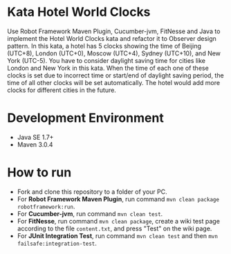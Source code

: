 # Kata Hotel World Clocks

Use Robot Framework Maven Plugin, Cucumber-jvm, FitNesse and Java to implement the Hotel World Clocks kata and refactor it to Observer design pattern. In this kata, a hotel has 5 clocks showing the time of Beijing (UTC+8), London (UTC+0), Moscow (UTC+4), Sydney (UTC+10), and New York (UTC-5). You have to consider daylight saving time for cities like London and New York in this kata. When the time of each one of these clocks is set due to incorrect time or start/end of daylight saving period, the time of all other clocks will be set automatically. The hotel would add more clocks for different cities in the future.

# Development Environment

- Java SE 1.7+
- Maven 3.0.4

# How to run

- Fork and clone this repository to a folder of your PC.
- For **Robot Framework Maven Plugin**, run command `mvn clean package robotframework:run`.
- For **Cucumber-jvm**, run command `mvn clean test`.
- For **FitNesse**, run command `mvn clean package`, create a wiki test page according to the file `content.txt`, and press "Test" on the wiki page.
- For **JUnit Integration Test**, run command `mvn clean test` and then `mvn failsafe:integration-test`.

